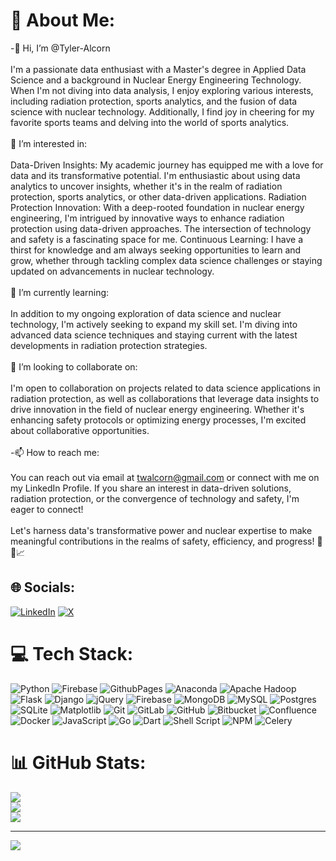 # 💫 About Me:
-👋 Hi, I’m @Tyler-Alcorn<br><br>I'm a passionate data enthusiast with a Master's degree in Applied Data Science and a background in Nuclear Energy Engineering Technology. When I'm not diving into data analysis, I enjoy exploring various interests, including radiation protection, sports analytics, and the fusion of data science with nuclear technology. Additionally, I find joy in cheering for my favorite sports teams and delving into the world of sports analytics.<br><br>👀 I’m interested in:<br><br>Data-Driven Insights: My academic journey has equipped me with a love for data and its transformative potential. I'm enthusiastic about using data analytics to uncover insights, whether it's in the realm of radiation protection, sports analytics, or other data-driven applications. Radiation Protection Innovation: With a deep-rooted foundation in nuclear energy engineering, I'm intrigued by innovative ways to enhance radiation protection using data-driven approaches. The intersection of technology and safety is a fascinating space for me. Continuous Learning: I have a thirst for knowledge and am always seeking opportunities to learn and grow, whether through tackling complex data science challenges or staying updated on advancements in nuclear technology.<br><br>🌱 I’m currently learning:<br><br>In addition to my ongoing exploration of data science and nuclear technology, I'm actively seeking to expand my skill set. I'm diving into advanced data science techniques and staying current with the latest developments in radiation protection strategies.<br><br>💞️ I’m looking to collaborate on:<br><br>I'm open to collaboration on projects related to data science applications in radiation protection, as well as collaborations that leverage data insights to drive innovation in the field of nuclear energy engineering. Whether it's enhancing safety protocols or optimizing energy processes, I'm excited about collaborative opportunities.<br><br>-📫 How to reach me:<br><br>You can reach out via email at twalcorn@gmail.com or connect with me on my LinkedIn Profile. If you share an interest in data-driven solutions, radiation protection, or the convergence of technology and safety, I'm eager to connect!<br><br>Let's harness data's transformative power and nuclear expertise to make meaningful contributions in the realms of safety, efficiency, and progress! 🚀🔬📈


## 🌐 Socials:
[![LinkedIn](https://img.shields.io/badge/LinkedIn-%230077B5.svg?logo=linkedin&logoColor=white)](https://linkedin.com/in/Tyler-Alcorn) [![X](https://img.shields.io/badge/X-black.svg?logo=X&logoColor=white)](https://x.com/ASportsThought) 

# 💻 Tech Stack:
![Python](https://img.shields.io/badge/python-3670A0?style=for-the-badge&logo=python&logoColor=ffdd54) ![Firebase](https://img.shields.io/badge/firebase-%23039BE5.svg?style=for-the-badge&logo=firebase) ![GithubPages](https://img.shields.io/badge/github%20pages-121013?style=for-the-badge&logo=github&logoColor=white) ![Anaconda](https://img.shields.io/badge/Anaconda-%2344A833.svg?style=for-the-badge&logo=anaconda&logoColor=white) ![Apache Hadoop](https://img.shields.io/badge/Apache%20Hadoop-66CCFF?style=for-the-badge&logo=apachehadoop&logoColor=black) ![Flask](https://img.shields.io/badge/flask-%23000.svg?style=for-the-badge&logo=flask&logoColor=white) ![Django](https://img.shields.io/badge/django-%23092E20.svg?style=for-the-badge&logo=django&logoColor=white) ![jQuery](https://img.shields.io/badge/jquery-%230769AD.svg?style=for-the-badge&logo=jquery&logoColor=white) ![Firebase](https://img.shields.io/badge/firebase-a08021?style=for-the-badge&logo=firebase&logoColor=ffcd34) ![MongoDB](https://img.shields.io/badge/MongoDB-%234ea94b.svg?style=for-the-badge&logo=mongodb&logoColor=white) ![MySQL](https://img.shields.io/badge/mysql-4479A1.svg?style=for-the-badge&logo=mysql&logoColor=white) ![Postgres](https://img.shields.io/badge/postgres-%23316192.svg?style=for-the-badge&logo=postgresql&logoColor=white) ![SQLite](https://img.shields.io/badge/sqlite-%2307405e.svg?style=for-the-badge&logo=sqlite&logoColor=white) ![Matplotlib](https://img.shields.io/badge/Matplotlib-%23ffffff.svg?style=for-the-badge&logo=Matplotlib&logoColor=black) ![Git](https://img.shields.io/badge/git-%23F05033.svg?style=for-the-badge&logo=git&logoColor=white) ![GitLab](https://img.shields.io/badge/gitlab-%23181717.svg?style=for-the-badge&logo=gitlab&logoColor=white) ![GitHub](https://img.shields.io/badge/github-%23121011.svg?style=for-the-badge&logo=github&logoColor=white) ![Bitbucket](https://img.shields.io/badge/bitbucket-%230047B3.svg?style=for-the-badge&logo=bitbucket&logoColor=white) ![Confluence](https://img.shields.io/badge/confluence-%23172BF4.svg?style=for-the-badge&logo=confluence&logoColor=white) ![Docker](https://img.shields.io/badge/docker-%230db7ed.svg?style=for-the-badge&logo=docker&logoColor=white) ![JavaScript](https://img.shields.io/badge/javascript-%23323330.svg?style=for-the-badge&logo=javascript&logoColor=%23F7DF1E) ![Go](https://img.shields.io/badge/go-%2300ADD8.svg?style=for-the-badge&logo=go&logoColor=white) ![Dart](https://img.shields.io/badge/dart-%230175C2.svg?style=for-the-badge&logo=dart&logoColor=white) ![Shell Script](https://img.shields.io/badge/shell_script-%23121011.svg?style=for-the-badge&logo=gnu-bash&logoColor=white) ![NPM](https://img.shields.io/badge/NPM-%23CB3837.svg?style=for-the-badge&logo=npm&logoColor=white) ![Celery](https://img.shields.io/badge/celery-%23a9cc54.svg?style=for-the-badge&logo=celery&logoColor=ddf4a4)
# 📊 GitHub Stats:
![](https://github-readme-stats.vercel.app/api?username=tyler-alcorn&theme=shades-of-purple&hide_border=false&include_all_commits=false&count_private=false)<br/>
![](https://github-readme-streak-stats.herokuapp.com/?user=tyler-alcorn&theme=shades-of-purple&hide_border=false)<br/>
![](https://github-readme-stats.vercel.app/api/top-langs/?username=tyler-alcorn&theme=shades-of-purple&hide_border=false&include_all_commits=false&count_private=false&layout=compact)

---
[![](https://visitcount.itsvg.in/api?id=tyler-alcorn&icon=0&color=6)](https://visitcount.itsvg.in)

<!-- Proudly created with GPRM ( https://gprm.itsvg.in ) -->